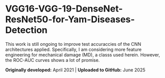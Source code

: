 # VGG16-VGG-19-DenseNet-ResNet50-for-Yam-Diseases-Detection

This work is still ongoing to improve test accuraccies of the CNN architectures applied. Specifically, I am considering more feature engineering for mechanical damage (MD), a classs used herein. However, the ROC-AUC curves shows a lot of promise. 

**Originally developed:** April 2021 | **Uploaded to GitHub:** June 2025
